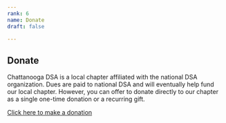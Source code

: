 ```yaml
---
rank: 6
name: Donate
draft: false

---
```

## Donate

Chattanooga DSA is a local chapter affiliated with the national DSA organization. Dues are paid to national DSA and will eventually help fund our local chapter. However, you can offer to donate directly to our chapter as a single one-time donation or a recurring gift.

<div class="container-center flex">
  <a class="btn" target="_blank" href="https://donorbox.org/chatt-dsa-sustainers">
    Click here to make a donation
  </a>
</div>